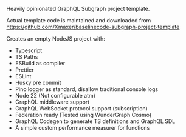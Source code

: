 Heavily opinionated GraphQL Subgraph project template.

Actual template code is maintained and downloaded from https://github.com/Xmaxer/baselinecode-subgraph-project-template

Creates an empty NodeJS project with:

- Typescript
- TS Paths
- ESBuild as compiler
- Prettier
- ESLint
- Husky pre commit
- Pino logger as standard, disallow traditional console logs
- Node 22 (Not configurable atm)
- GraphQL middleware support
- GraphQL WebSocket protocol support (subscription)
- Federation ready (Tested using WunderGraph Cosmo)
- GraphQL Codegen to generate TS definitions and GraphQL SDL
- A simple custom performance measurer for functions
